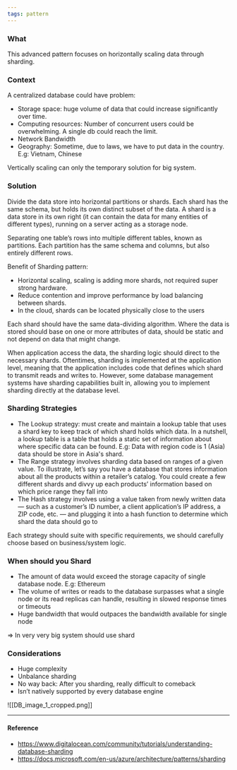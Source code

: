 ```yaml
---
tags: pattern
---
```


### What

This advanced pattern focuses on horizontally scaling data through sharding.

### Context

A centralized database could have problem:

- Storage space: huge volume of data that could increase significantly over time.
- Computing resources: Number of concurrent users could be overwhelming. A single db could reach the limit.
- Network Bandwidth
- Geography: Sometime, due to laws, we have to put data in the country. E.g: Vietnam, Chinese

Vertically scaling can only the temporary solution for big system.

### Solution

Divide the data store into horizontal partitions or shards. Each shard has the same schema, but holds its own distinct subset of the data. A shard is a data store in its own right (it can contain the data for many entities of different types), running on a server acting as a storage node.

Separating one table’s rows into multiple different tables, known as partitions. Each partition has the same schema and columns, but also entirely different rows.

Benefit of Sharding pattern:

- Horizontal scaling, scaling is adding more shards, not required super strong hardware.
- Reduce contention and improve performance by load balancing between shards.
- In the cloud, shards can be located physically close to the users

Each shard should have the same data-dividing algorithm. Where the data is stored should base on one or more attributes of data, should be static and not depend on data that might change.

When application access the data, the sharding logic should direct to the necessary shards. Oftentimes, sharding is implemented at the application level, meaning that the application includes code that defines which shard to transmit reads and writes to. However, some database management systems have sharding capabilities built in, allowing you to implement sharding directly at the database level.

### Sharding Strategies

- The Lookup strategy: must create and maintain a lookup table that uses a shard key to keep track of which shard holds which data. In a nutshell, a lookup table is a table that holds a static set of information about where specific data can be found. E.g: Data with region code is 1 (Asia) data should be store in Asia's shard.
- The Range strategy involves sharding data based on ranges of a given value. To illustrate, let’s say you have a database that stores information about all the products within a retailer’s catalog. You could create a few different shards and divvy up each products’ information based on which price range they fall into
- The Hash strategy involves using a value taken from newly written data — such as a customer’s ID number, a client application’s IP address, a ZIP code, etc. — and plugging it into a hash function to determine which shard the data should go to

Each strategy should suite with specific requirements, we should carefully choose based on business/system logic.

### When should you Shard

- The amount of data would exceed the storage capacity of single database node. E.g: Ethereum
- The volume of writes or reads to the database surpasses what a single node or its read replicas can handle, resulting in slowed response times or timeouts
- Huge bandwidth that would outpaces the bandwidth available for single node

=> In very very big system should use shard

### Considerations

- Huge complexity
- Unbalance sharding
- No way back: After you sharding, really difficult to comeback
- Isn’t natively supported by every database engine

![[DB_image_1_cropped.png]]

---

#### Reference

- https://www.digitalocean.com/community/tutorials/understanding-database-sharding
- https://docs.microsoft.com/en-us/azure/architecture/patterns/sharding
